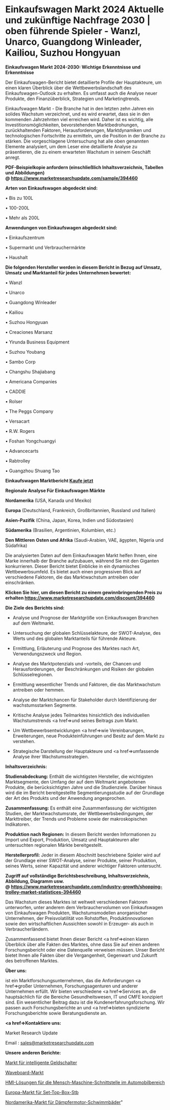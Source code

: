 # Einkaufswagen Markt 2024 Aktuelle und zukünftige Nachfrage 2030 | oben führende Spieler - Wanzl, Unarco, Guangdong Winleader, Kailiou, Suzhou Hongyuan

<strong>Einkaufswagen Markt 2024-2030: Wichtige Erkenntnisse und Erkenntnisse</strong>

Der Einkaufswagen-Bericht bietet detaillierte Profile der Hauptakteure, um einen klaren Überblick über die Wettbewerbslandschaft des Einkaufswagen-Outlook zu erhalten. Es umfasst auch die Analyse neuer Produkte, den Finanzüberblick, Strategien und Marketingtrends.

Einkaufswagen Markt - Die Branche hat in den letzten zehn Jahren ein solides Wachstum verzeichnet, und es wird erwartet, dass sie in den kommenden Jahrzehnten viel erreichen wird. Daher ist es wichtig, alle Investitionsmöglichkeiten, bevorstehenden Marktbedrohungen, zurückhaltenden Faktoren, Herausforderungen, Marktdynamiken und technologischen Fortschritte zu ermitteln, um die Position in der Branche zu stärken. Die vorgeschlagene Untersuchung hat alle oben genannten Elemente analysiert, um dem Leser eine detaillierte Analyse zu präsentieren, die zu einem erwarteten Wachstum in seinem Geschäft anregt.

<strong><b>PDF-Beispielkopie anfordern (einschließlich Inhaltsverzeichnis, Tabellen und Abbildungen) @ </b></strong><strong><a href=https://www.marketresearchupdate.com/sample/394460><strong>https://www.marketresearchupdate.com/sample/394460</u></a></strong></strong>

<strong>Arten von Einkaufswagen abgedeckt sind:</strong>

• Bis zu 100L

• 100-200L

• Mehr als 200L

<strong>Anwendungen von Einkaufswagen abgedeckt sind:</strong>

• Einkaufszentrum

• Supermarkt und Verbrauchermärkte

• Haushalt

<strong>Die folgenden Hersteller werden in diesem Bericht in Bezug auf Umsatz, Umsatz und Marktanteil für jedes Unternehmen bewertet:</strong>

• Wanzl

• Unarco

• Guangdong Winleader

• Kailiou

• Suzhou Hongyuan

• Creaciones Marsanz

• Yirunda Business Equipment

• Suzhou Youbang

• Sambo Corp

• Changshu Shajiabang

• Americana Companies

• CADDIE

• Rolser

• The Peggs Company

• Versacart

• R.W. Rogers

• Foshan Yongchuangyi

• Advancecarts

• Rabtrolley

• Guangzhou Shuang Tao

<strong>Einkaufswagen Marktbericht <a href=https://www.marketresearchupdate.com/buynow/394460>Kaufe jetzt</a></strong>

<strong>Regionale Analyse Für Einkaufswagen Märkte</strong>

<strong>Nordamerika</strong> (USA, Kanada und Mexiko)

<strong>Europa</strong> (Deutschland, Frankreich, Großbritannien, Russland und Italien)

<strong>Asien-Pazifik</strong> (China, Japan, Korea, Indien und Südostasien)

<strong>Südamerika</strong> (Brasilien, Argentinien, Kolumbien, etc.)

<strong>Den Mittleren</strong> <strong>Osten und Afrika</strong> (Saudi-Arabien, VAE, ägypten, Nigeria und Südafrika)

Die analysierten Daten auf dem Einkaufswagen Markt helfen Ihnen, eine Marke innerhalb der Branche aufzubauen, während Sie mit den Giganten konkurrieren. Dieser Bericht bietet Einblicke in ein dynamisches Wettbewerbsumfeld. Es bietet auch einen progressiven Blick auf verschiedene Faktoren, die das Marktwachstum antreiben oder einschränken.

<strong>Klicken Sie hier, um diesen Bericht zu einem gewinnbringenden Preis zu erhalten
</strong><strong><a href=https://www.marketresearchupdate.com/discount/394460>https://www.marketresearchupdate.com/discount/394460</b></u></strong></a>

<strong>Die Ziele des Berichts sind:</strong>

- Analyse und Prognose der Marktgröße von Einkaufswagen Branchen auf dem Weltmarkt.

- Untersuchung der globalen Schlüsselakteure, der SWOT-Analyse, des Werts und des globalen Marktanteils für führende Akteure.

- Ermittlung, Erläuterung und Prognose des Marktes nach Art, Verwendungszweck und Region.

- Analyse des Marktpotenzials und -vorteils, der Chancen und Herausforderungen, der Beschränkungen und Risiken der globalen Schlüsselregionen.

- Ermittlung wesentlicher Trends und Faktoren, die das Marktwachstum antreiben oder hemmen.

- Analyse der Marktchancen für Stakeholder durch Identifizierung der wachstumsstarken Segmente.

- Kritische Analyse jedes Teilmarktes hinsichtlich des individuellen Wachstumstrends <a href=>und</a> seines Beitrags zum Markt.

- Um Wettbewerbsentwicklungen <a href=>wie</a> Vereinbarungen, Erweiterungen, neue Produkteinführungen und Besitz auf dem Markt zu verstehen.

- Strategische Darstellung der Hauptakteure und <a href=>umfas</a>sende Analyse ihrer Wachstumsstrategien.

<strong>Inhaltsverzeichnis:</strong>

<strong>Studienabdeckung:</strong> Enthält die wichtigsten Hersteller, die wichtigsten Marktsegmente, den Umfang der auf dem Weltmarkt angebotenen Produkte, die berücksichtigten Jahre und die Studienziele. Darüber hinaus wird die im Bericht bereitgestellte Segmentierungsstudie auf der Grundlage der Art des Produkts und der Anwendung angesprochen.

<strong>Zusammenfassung:</strong> Es enthält eine Zusammenfassung der wichtigsten Studien, der Marktwachstumsrate, der Wettbewerbsbedingungen, der Markttreiber, der Trends und Probleme sowie der makroskopischen Indikatoren.

<strong>Produktion nach Regionen:</strong> In diesem Bericht werden Informationen zu Import und Export, Produktion, Umsatz und Hauptakteuren aller untersuchten regionalen Märkte bereitgestellt.

<strong>Herstellerprofil:</strong> Jeder in diesem Abschnitt beschriebene Spieler wird auf der Grundlage einer SWOT-Analyse, seiner Produkte, seiner Produktion, seines Werts, seiner Kapazität und anderer wichtiger Faktoren untersucht.

<strong><b>Zugriff auf vollständige Berichtsbeschreibung, Inhaltsverzeichnis, Abbildung, Diagramm usw. @ </b></strong><strong><a href=https://www.marketresearchupdate.com/industry-growth/shopping-trolley-market-statistices-394460>https://www.marketresearchupdate.com/industry-growth/shopping-trolley-market-statistices-394460</a></strong>

Das Wachstum dieses Marktes ist weltweit verschiedenen Faktoren unterworfen, unter anderem dem Verbrauchervolumen von Einkaufswagen von Einkaufswagen Produkten, Wachstumsmodellen anorganischer Unternehmen, der Preisvolatilität von Rohstoffen, Produktinnovationen sowie den wirtschaftlichen Aussichten sowohl in Erzeuger- als auch in Verbraucherländern.

Zusammenfassend bietet Ihnen dieser Bericht <a href=>einen</a> klaren Überblick über alle Fakten des Marktes, ohne dass Sie auf einen anderen Forschungsbericht oder eine Datenquelle verweisen müssen. Unser Bericht bietet Ihnen alle Fakten über die Vergangenheit, Gegenwart und Zukunft des betroffenen Marktes.

<strong>Über uns:</strong>

 ist ein Marktforschungsunternehmen, das die Anforderungen <a href=>großer</a> Unternehmen, Forschungsagenturen und anderer Unternehmen erfüllt. Wir bieten verschiedene <a href=>Services</a> an, die hauptsächlich für die Bereiche Gesundheitswesen, IT und CMFE konzipiert sind. Ein wesentlicher Beitrag dazu ist die Kundenerfahrungsforschung. Wir passen auch Forschungsberichte an und <a href=>bieten</a> syndizierte Forschungsberichte sowie Beratungsdienste an.

<strong><a href=>Kontaktiere uns:</a></strong>

Market Research Update

Email : sales@marketresearchupdate.com

<strong>Unsere anderen Berichte:</strong>

<a href=https://www.linkedin.com/pulse/intelligent-cash-counter-market-latest-report-outstanding>Markt für intelligente Geldschalter</a>

<a href=https://www.linkedin.com/pulse/waveboard-market-analysis-segment-region-growth-forecast>Waveboard-Markt</a>

<a href=https://www.linkedin.com/pulse/automotive-human-machine-interface-hmi-solutions>HMI-Lösungen für die Mensch-Maschine-Schnittstelle im Automobilbereich</a>

<a href=https://www.linkedin.com/pulse/europe-set-top-box-stb-market-2023-data-analysis>Europa-Markt für Set-Top-Box-Stb</a>

<a href=https://www.linkedin.com/pulse/north-america-damper-motor-swimming-pool-market-upcoming>Nordamerika-Markt für Dämpfermotor-Schwimmbäder</a>"
